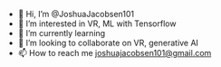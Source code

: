 - 👋 Hi, I’m @JoshuaJacobsen101
- 👀 I’m interested in VR, ML with Tensorflow
- 🌱 I’m currently learning 
- 💞️ I’m looking to collaborate on VR, generative AI
- 📫 How to reach me joshuajacobsen101@gmail.com

<!---
JoshuaJacobsen101/JoshuaJacobsen101 is a ✨ special ✨ repository because its `README.md` (this file) appears on your GitHub profile.
You can click the Preview link to take a look at your changes.
--->
